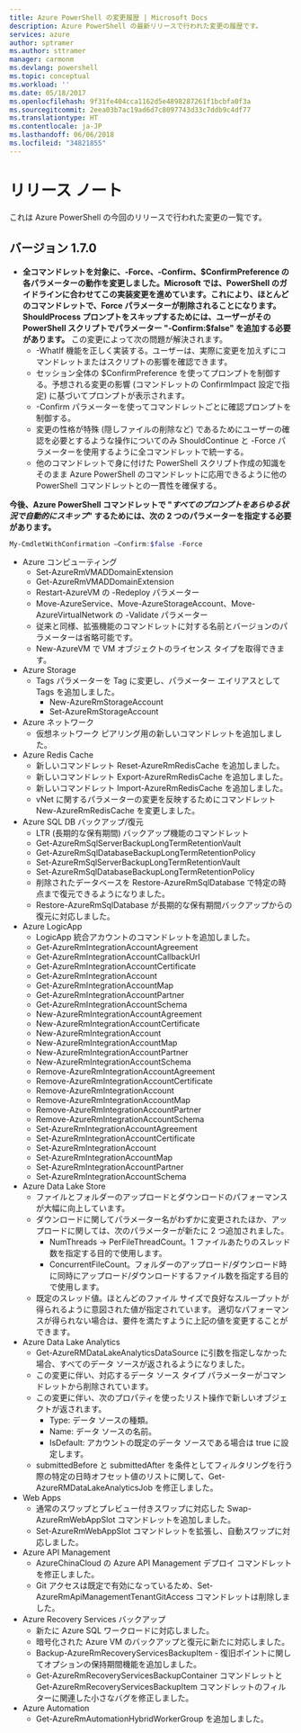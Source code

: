```yaml
---
title: Azure PowerShell の変更履歴 | Microsoft Docs
description: Azure PowerShell の最新リリースで行われた変更の履歴です。
services: azure
author: sptramer
ms.author: sttramer
manager: carmonm
ms.devlang: powershell
ms.topic: conceptual
ms.workload: ''
ms.date: 05/18/2017
ms.openlocfilehash: 9f31fe404cca1162d5e4898287261f1bcbfa0f3a
ms.sourcegitcommit: 2eea03b7ac19ad6d7c8097743d33c7ddb9c4df77
ms.translationtype: HT
ms.contentlocale: ja-JP
ms.lasthandoff: 06/06/2018
ms.locfileid: "34821855"
---
```

# <a name="release-notes"></a>リリース ノート

これは Azure PowerShell の今回のリリースで行われた変更の一覧です。

## <a name="version-170"></a>バージョン 1.7.0

* **全コマンドレットを対象に、-Force、-Confirm、$ConfirmPreference の各パラメーターの動作を変更しました。Microsoft では、PowerShell のガイドラインに合わせてこの実装変更を進めています。これにより、ほとんどのコマンドレットで、Force パラメーターが削除されることになります。ShouldProcess プロンプトをスキップするためには、ユーザーがその PowerShell スクリプトでパラメーター "-Confirm:$false" を追加する必要があります。** この変更によって次の問題が解決されます。
  - -WhatIf 機能を正しく実装する。ユーザーは、実際に変更を加えずにコマンドレットまたはスクリプトの影響を確認できます。
  - セッション全体の $ConfirmPreference を使ってプロンプトを制御する。予想される変更の影響 (コマンドレットの ConfirmImpact 設定で指定) に基づいてプロンプトが表示されます。
  - -Confirm パラメーターを使ってコマンドレットごとに確認プロンプトを制御する。
  - 変更の性格が特殊 (隠しファイルの削除など) であるためにユーザーの確認を必要とするような操作についてのみ ShouldContinue と -Force パラメーターを使用するように全コマンドレットで統一する。
  - 他のコマンドレットで身に付けた PowerShell スクリプト作成の知識をそのまま Azure PowerShell のコマンドレットに応用できるように他の PowerShell コマンドレットとの一貫性を確保する。

**今後、Azure PowerShell コマンドレットで "*すべてのプロンプトをあらゆる状況で自動的にスキップ*" するためには、次の 2 つのパラメーターを指定する必要があります。**
```powershell
My-CmdletWithConfirmation –Confirm:$false -Force
```
* Azure コンピューティング
  - Set-AzureRmVMADDomainExtension
  - Get-AzureRmVMADDomainExtension
  - Restart-AzureVM の -Redeploy パラメーター
  - Move-AzureService、Move-AzureStorageAccount、Move-AzureVirtualNetwork の -Validate パラメーター
  - 従来と同様、拡張機能のコマンドレットに対する名前とバージョンのパラメーターは省略可能です。
  - New-AzureVM で VM オブジェクトのライセンス タイプを取得できます。
* Azure Storage
  - Tags パラメーターを Tag に変更し、パラメーター エイリアスとして Tags を追加しました。
    + New-AzureRmStorageAccount
    + Set-AzureRmStorageAccount
* Azure ネットワーク
  - 仮想ネットワーク ピアリング用の新しいコマンドレットを追加しました。
* Azure Redis Cache
  - 新しいコマンドレット Reset-AzureRmRedisCache を追加しました。
  - 新しいコマンドレット Export-AzureRmRedisCache を追加しました。
  - 新しいコマンドレット Import-AzureRmRedisCache を追加しました。
  - vNet に関するパラメーターの変更を反映するためにコマンドレット New-AzureRmRedisCache を変更しました。
* Azure SQL DB バックアップ/復元
  - LTR (長期的な保有期間) バックアップ機能のコマンドレット
  - Get-AzureRmSqlServerBackupLongTermRetentionVault
  - Get-AzureRmSqlDatabaseBackupLongTermRetentionPolicy
  - Set-AzureRmSqlServerBackupLongTermRetentionVault
  - Set-AzureRmSqlDatabaseBackupLongTermRetentionPolicy
  - 削除されたデータベースを Restore-AzureRmSqlDatabase で特定の時点まで復元できるようになりました。
  - Restore-AzureRmSqlDatabase が長期的な保有期間バックアップからの復元に対応しました。
* Azure LogicApp
  - LogicApp 統合アカウントのコマンドレットを追加しました。
  - Get-AzureRmIntegrationAccountAgreement
  - Get-AzureRmIntegrationAccountCallbackUrl
  - Get-AzureRmIntegrationAccountCertificate
  - Get-AzureRmIntegrationAccount
  - Get-AzureRmIntegrationAccountMap
  - Get-AzureRmIntegrationAccountPartner
  - Get-AzureRmIntegrationAccountSchema
  - New-AzureRmIntegrationAccountAgreement
  - New-AzureRmIntegrationAccountCertificate
  - New-AzureRmIntegrationAccount
  - New-AzureRmIntegrationAccountMap
  - New-AzureRmIntegrationAccountPartner
  - New-AzureRmIntegrationAccountSchema
  - Remove-AzureRmIntegrationAccountAgreement
  - Remove-AzureRmIntegrationAccountCertificate
  - Remove-AzureRmIntegrationAccount
  - Remove-AzureRmIntegrationAccountMap
  - Remove-AzureRmIntegrationAccountPartner
  - Remove-AzureRmIntegrationAccountSchema
  - Set-AzureRmIntegrationAccountAgreement
  - Set-AzureRmIntegrationAccountCertificate
  - Set-AzureRmIntegrationAccount
  - Set-AzureRmIntegrationAccountMap
  - Set-AzureRmIntegrationAccountPartner
  - Set-AzureRmIntegrationAccountSchema
* Azure Data Lake Store
  - ファイルとフォルダーのアップロードとダウンロードのパフォーマンスが大幅に向上しています。
  - ダウンロードに関してパラメーター名がわずかに変更されたほか、アップロードに関しては、次のパラメーターが新たに 2 つ追加されました。
    + NumThreads -> PerFileThreadCount。1 ファイルあたりのスレッド数を指定する目的で使用します。
    + ConcurrentFileCount。フォルダーのアップロード/ダウンロード時に同時にアップロード/ダウンロードするファイル数を指定する目的で使用します。
  - 既定のスレッド値。ほとんどのファイル サイズで良好なスループットが得られるように意図された値が指定されています。 適切なパフォーマンスが得られない場合は、要件を満たすように上記の値を変更することができます。
* Azure Data Lake Analytics
  - Get-AzureRMDataLakeAnalyticsDataSource に引数を指定しなかった場合、すべてのデータ ソースが返されるようになりました。
  - この変更に伴い、対応するデータ ソース タイプ パラメーターがコマンドレットから削除されています。
  - この変更に伴い、次のプロパティを使ったリスト操作で新しいオブジェクトが返されます。
    + Type: データ ソースの種類。
    + Name: データ ソースの名前。
    + IsDefault: アカウントの既定のデータ ソースである場合は true に設定します。
  - submittedBefore と submittedAfter を条件としてフィルタリングを行う際の特定の日時オフセット値のリストに関して、Get-AzureRMDataLakeAnalyticsJob を修正しました。
* Web Apps
  - 通常のスワップとプレビュー付きスワップに対応した Swap-AzureRmWebAppSlot コマンドレットを追加しました。
  - Set-AzureRmWebAppSlot コマンドレットを拡張し、自動スワップに対応しました。
* Azure API Management
  - AzureChinaCloud の Azure API Management デプロイ コマンドレットを修正しました。
  - Git アクセスは既定で有効になっているため、Set-AzureRmApiManagementTenantGitAccess コマンドレットは削除しました。
* Azure Recovery Services バックアップ
  - 新たに Azure SQL ワークロードに対応しました。
  - 暗号化された Azure VM のバックアップと復元に新たに対応しました。
  - Backup-AzureRmRecoveryServicesBackupItem - 復旧ポイントに関してオプションの保持期間機能を追加しました。
  - Get-AzureRmRecoveryServicesBackupContainer コマンドレットと Get-AzureRmRecoveryServicesBackupItem コマンドレットのフィルターに関連した小さなバグを修正しました。
* Azure Automation
  - Get-AzureRmAutomationHybridWorkerGroup を追加しました。
